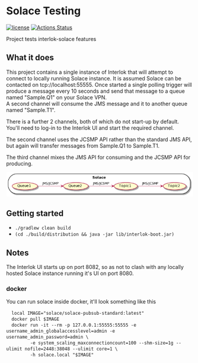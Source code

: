 # Solace Testing

[![license](https://img.shields.io/github/license/interlok-testing/testing_solace.svg)](https://github.com/interlok-testing/testing_solace/blob/develop/LICENSE)
[![Actions Status](https://github.com/interlok-testing/testing_solace/actions/workflows/gradle-build.yml/badge.svg)](https://github.com/interlok-testing/testing_solace/actions/workflows/gradle-build.yml)

Project tests interlok-solace features

## What it does

This project contains a single instance of Interlok that will attempt to connect to locally running Solace instance.  It is assumed Solace can be contacted on tcp://localhost:55555.  Once started a single polling trigger will produce a message every 10 seconds and send that message to a queue named "Sample.Q1" on your Solace VPN.  
A second channel will consume the JMS message and it to another queue named "Sample.T1".

There is a further 2 channels, both of which do not start-up by default.  You'll need to log-in to the Interlok UI and start the required channel.

The second channel uses the JCSMP API rather than the standard JMS API, but again will transfer messages from Sample.Q1 to Sample.T1.

The third channel mixes the JMS API for consuming and the JCSMP API for producing.

![solace diagram](/solace.png "solace diagram")
 
## Getting started

* `./gradlew clean build`
* `(cd ./build/distribution && java -jar lib/interlok-boot.jar)`

## Notes
The Interlok UI starts up on port 8082, so as not to clash with any locally hosted Solace instance running it's UI on port 8080.

### docker

You can run solace inside docker, it'll look something like this 

```
  local IMAGE="solace/solace-pubsub-standard:latest"
  docker pull $IMAGE
  docker run -it --rm -p 127.0.0.1:55555:55555 -e username_admin_globalaccesslevel=admin -e username_admin_password=admin \
         -e system_scaling_maxconnectioncount=100 --shm-size=1g --ulimit nofile=2448:38048 --ulimit core=1 \
         -h solace.local "$IMAGE"
```